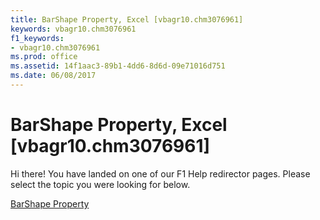 ```yaml
---
title: BarShape Property, Excel [vbagr10.chm3076961]
keywords: vbagr10.chm3076961
f1_keywords:
- vbagr10.chm3076961
ms.prod: office
ms.assetid: 14f1aac3-89b1-4dd6-8d6d-09e71016d751
ms.date: 06/08/2017
---
```



# BarShape Property, Excel [vbagr10.chm3076961]

Hi there! You have landed on one of our F1 Help redirector pages. Please select the topic you were looking for below.

[BarShape Property](http://msdn.microsoft.com/library/2da9b9aa-84db-6ade-845e-abcb142acc3b%28Office.15%29.aspx)

